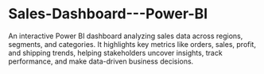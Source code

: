 # Sales-Dashboard---Power-BI
An interactive Power BI dashboard analyzing sales data across regions, segments, and categories. It highlights key metrics like orders, sales, profit, and shipping trends, helping stakeholders uncover insights, track performance, and make data-driven business decisions.
